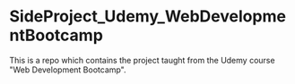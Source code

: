 # SideProject_Udemy_WebDevelopmentBootcamp
This is a repo which contains the project taught from the Udemy course "Web Development Bootcamp".
